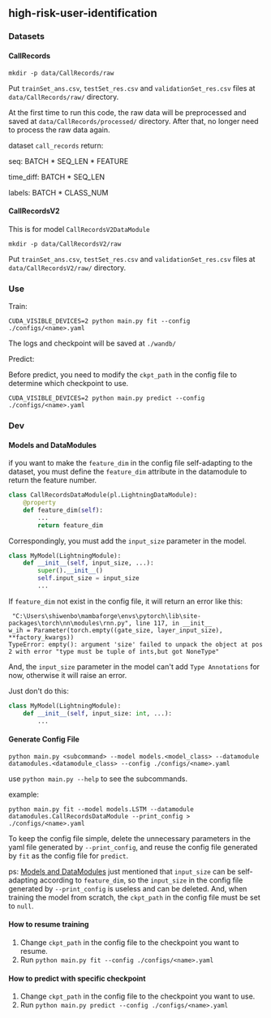 ## high-risk-user-identification

### Datasets

#### CallRecords

```shell
mkdir -p data/CallRecords/raw
```

Put `trainSet_ans.csv`, `testSet_res.csv` and `validationSet_res.csv` files
at `data/CallRecords/raw/` directory.

At the first time to run this code, the raw data will be preprocessed and saved
at `data/CallRecords/processed/` directory.
After that, no longer need to process the raw data again.

dataset `call_records` return:

seq: BATCH * SEQ_LEN * FEATURE

time_diff: BATCH * SEQ_LEN

labels: BATCH * CLASS_NUM  

#### CallRecordsV2

This is for model `CallRecordsV2DataModule`

```shell
mkdir -p data/CallRecordsV2/raw
```

Put `trainSet_ans.csv`, `testSet_res.csv` and `validationSet_res.csv` files
at `data/CallRecordsV2/raw/` directory.

### Use

Train:

```shell
CUDA_VISIBLE_DEVICES=2 python main.py fit --config ./configs/<name>.yaml
```

The logs and checkpoint will be saved at `./wandb/`

Predict:

Before predict, you need to modify the `ckpt_path` in the config file to determine which checkpoint to use.

```shell
CUDA_VISIBLE_DEVICES=2 python main.py predict --config ./configs/<name>.yaml
```

### Dev

#### Models and DataModules

if you want to make the `feature_dim` in the config file self-adapting to the dataset, you must define the `feature_dim` attribute in the datamodule to return the feature number.

```python
class CallRecordsDataModule(pl.LightningDataModule):
    @property
    def feature_dim(self):
        ...
        return feature_dim
```

Correspondingly, you must add the `input_size` parameter in the model.

```python
class MyModel(LightningModule):
    def __init__(self, input_size, ...):
        super().__init__()
        self.input_size = input_size
        ...
```

If `feature_dim` not exist in the config file, it will return an error like this:

```shell
 "C:\Users\shiwenbo\mambaforge\envs\pytorch\lib\site-packages\torch\nn\modules\rnn.py", line 117, in __init__
w_ih = Parameter(torch.empty((gate_size, layer_input_size), **factory_kwargs))
TypeError: empty(): argument 'size' failed to unpack the object at pos 2 with error "type must be tuple of ints,but got NoneType"
```

And, the `input_size` parameter in the model can't add `Type Annotations` for now, otherwise it will raise an error.

Just don't do this:

```python
class MyModel(LightningModule):
    def __init__(self, input_size: int, ...):
        ...
```

#### Generate Config File

```shell
python main.py <subcommand> --model models.<model_class> --datamodule datamodules.<datamodule_class> --config ./configs/<name>.yaml
```

use `python main.py --help` to see the subcommands.

example:

```shell
python main.py fit --model models.LSTM --datamodule datamodules.CallRecordsDataModule --print_config > ./configs/<name>.yaml
```

To keep the config file simple, delete the unnecessary parameters in the yaml file generated by `--print_config`, and reuse the config file generated by `fit` as the config file for `predict`.

ps: [Models and DataModules](#models-and-datamodules) just mentioned that `input_size` can be self-adapting according to `feature_dim`, so the `input_size` in the config file generated by `--print_config` is useless and can be deleted. And, when training the model from scratch, the `ckpt_path` in the config file must be set to `null`.

#### How to resume training

1. Change `ckpt_path` in the config file to the checkpoint you want to resume.
2. Run `python main.py fit --config ./configs/<name>.yaml`

#### How to predict with specific checkpoint

1. Change `ckpt_path` in the config file to the checkpoint you want to use.
2. Run `python main.py predict --config ./configs/<name>.yaml`
